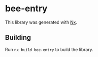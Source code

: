 # bee-entry

This library was generated with [Nx](https://nx.dev).

## Building

Run `nx build bee-entry` to build the library.
